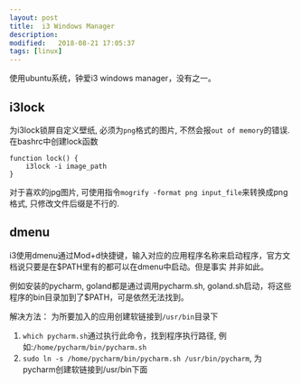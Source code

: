 ```yaml
---
layout: post
title:  i3 Windows Manager
description: 
modified:   2018-08-21 17:05:37
tags: [linux]
---
```


使用ubuntu系统，钟爱i3 windows manager，没有之一。

## i3lock

为i3lock锁屏自定义壁纸, 必须为`png`格式的图片, 不然会报`out of memory`的错误. 在bashrc中创建lock函数

```
function lock() {
	i3lock -i image_path
}
```
对于喜欢的jpg图片, 可使用指令`mogrify -format png input_file`来转换成png格式, 只修改文件后缀是不行的.

## dmenu

i3使用dmenu通过Mod+d快捷键，输入对应的应用程序名称来启动程序，官方文档说只要是在$PATH里有的都可以在dmenu中启动。但是事实
并非如此。

例如安装的pycharm, goland都是通过调用pycharm.sh, goland.sh启动，将这些程序的bin目录加到了$PATH，可是依然无法找到。

解决方法：
为所要加入的应用创建软链接到`/usr/bin`目录下

1. `which pycharm.sh`通过执行此命令，找到程序执行路径, 例如:`/home/pycharm/bin/pycharm.sh`
2. `sudo ln -s /home/pycharm/bin/pycharm.sh /usr/bin/pycharm`, 为pycharm创建软链接到/usr/bin下面

